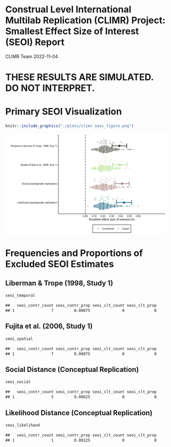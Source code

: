 Construal Level International Multilab Replication (CLIMR) Project:
Smallest Effect Size of Interest (SEOI) Report
================
CLIMR Team
2022-11-04

# **THESE RESULTS ARE SIMULATED. DO NOT INTERPRET.**

# Primary SEOI Visualization

``` r
knitr::include_graphics("./plots/climr_seoi_figure.png")
```

![](./plots/climr_seoi_figure.png)<!-- -->

# Frequencies and Proportions of Excluded SEOI Estimates

## Liberman & Trope (1998, Study 1)

``` r
seoi_temporal
```

    ##   seoi_contr_count seoi_contr_prop seoi_clt_count seoi_clt_prop
    ## 1                7         0.00875              0             0

## Fujita et al. (2006, Study 1)

``` r
seoi_spatial
```

    ##   seoi_contr_count seoi_contr_prop seoi_clt_count seoi_clt_prop
    ## 1                7         0.00875              0             0

## Social Distance (Conceptual Replication)

``` r
seoi_social
```

    ##   seoi_contr_count seoi_contr_prop seoi_clt_count seoi_clt_prop
    ## 1                5         0.00625              0             0

## Likelihood Distance (Conceptual Replication)

``` r
seoi_likelihood
```

    ##   seoi_contr_count seoi_contr_prop seoi_clt_count seoi_clt_prop
    ## 1                1         0.00125              0             0
